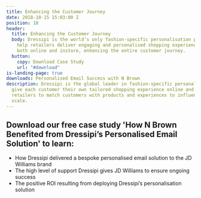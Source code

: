 ```yaml
---
title: Enhancing the Customer Journey
date: 2018-10-15 15:03:00 Z
position: 18
header:
  title: Enhancing the Customer Journey
  body: Dressipi is the world’s only fashion-specific personalisation platform. We
    help retailers deliver engaging and personalised shopping experiences to all customers,
    both online and instore, enhancing the entire customer journey.
  button:
    copy: Download Case Study
    url: "#download"
is-landing-page: true
downloads: Personalised Email Success with N Brown
description: Dressipi is the global leader in fashion-specific personalisation. We
  give each customer their own tailored shopping experience online and in store, enabling
  retailers to match customers with products and experiences to influence buying at
  scale.
---
```


## Download our free case study 'How N Brown Benefited from Dressipi’s Personalised Email Solution' to learn:

* How Dressipi delivered a bespoke personalised email solution to the JD Williams brand
* The high level of support Dressipi gives JD Williams to ensure ongoing success
* The positive ROI resulting from deploying Dressipi’s personalisation solution